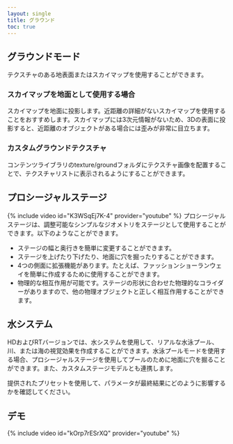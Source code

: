 ```yaml
---
layout: single
title: グラウンド
toc: true
---
```


## グラウンドモード
テクスチャのある地表面またはスカイマップを使用することができます。

### スカイマップを地面として使用する場合
スカイマップを地面に投影します。近距離の詳細がないスカイマップを使用することをおすすめします。スカイマップには3次元情報がないため、3Dの表面に投影すると、近距離のオブジェクトがある場合には歪みが非常に目立ちます。

### カスタムグラウンドテクスチャ
コンテンツライブラリのtexture/groundフォルダにテクスチャ画像を配置することで、テクスチャリストに表示されるようにすることができます。

## プロシージャルステージ
{% include video id="K3WSqEj7K-4" provider="youtube" %}
プロシージャルステージは、調整可能なシンプルなジオメトリをステージとして使用することができます。以下のようなことができます。
* ステージの幅と奥行きを簡単に変更することができます。
* ステージを上げたり下げたり、地面に穴を掘ったりすることができます。
* 4つの側面に拡張機能があります。たとえば、ファッションショーランウェイを簡単に作成するために使用することができます。
* 物理的な相互作用が可能です。ステージの形状に合わせた物理的なコライダーがありますので、他の物理オブジェクトと正しく相互作用することができます。

## 水システム
HDおよびRTバージョンでは、水システムを使用して、リアルな水泳プール、川、または海の視覚効果を作成することができます。水泳プールモードを使用する場合、プロシージャルステージを使用してプールのために地面に穴を掘ることができます。また、カスタムステージモデルとも連携します。

提供されたプリセットを使用して、パラメータが最終結果にどのように影響するかを確認してください。

## デモ
{% include video id="kOrp7rESrXQ" provider="youtube" %}
